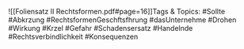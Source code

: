 
![[Foliensatz II Rechtsformen.pdf#page=16]]Tags & Topics:
   #Sollte
   #Abkrzung
   #RechtsformenGeschftsfhrung
   #dasUnternehme
   #Drohen
   #Wirkung
   #Krzel
   #Gefahr
   #Schadensersatz
   #Handelnde
   #Rechtsverbindlichkeit
   #Konsequenzen